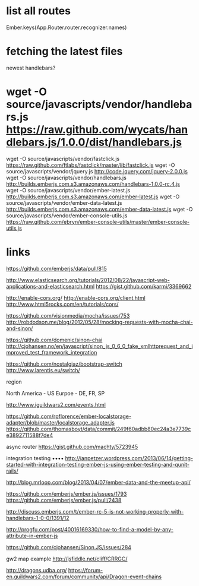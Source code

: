 # list all routes

Ember.keys(App.Router.router.recognizer.names)

# fetching the latest files

newest handlebars?
# wget -O source/javascripts/vendor/handlebars.js https://raw.github.com/wycats/handlebars.js/1.0.0/dist/handlebars.js

wget -O source/javascripts/vendor/fastclick.js https://raw.github.com/ftlabs/fastclick/master/lib/fastclick.js
wget -O source/javascripts/vendor/jquery.js http://code.jquery.com/jquery-2.0.0.js
wget -O source/javascripts/vendor/handlebars.js http://builds.emberjs.com.s3.amazonaws.com/handlebars-1.0.0-rc.4.js
wget -O source/javascripts/vendor/ember-latest.js http://builds.emberjs.com.s3.amazonaws.com/ember-latest.js
wget -O source/javascripts/vendor/ember-data-latest.js http://builds.emberjs.com.s3.amazonaws.com/ember-data-latest.js
wget -O source/javascripts/vendor/ember-console-utils.js https://raw.github.com/ebryn/ember-console-utils/master/ember-console-utils.js


# links

https://github.com/emberjs/data/pull/815

http://www.elasticsearch.org/tutorials/2012/08/22/javascript-web-applications-and-elasticsearch.html
https://gist.github.com/karmi/3369662

http://enable-cors.org/
http://enable-cors.org/client.html
http://www.html5rocks.com/en/tutorials/cors/


https://github.com/visionmedia/mocha/issues/753
http://robdodson.me/blog/2012/05/28/mocking-requests-with-mocha-chai-and-sinon/

https://github.com/domenic/sinon-chai
http://cjohansen.no/en/javascript/sinon_js_0_6_0_fake_xmlhttprequest_and_improved_test_framework_integration


https://github.com/nostalgiaz/bootstrap-switch
http://www.larentis.eu/switch/

region

  North America - US
  Eurpoe - DE, FR, SP

  http://www.iguildwars2.com/events.html


https://github.com/rpflorence/ember-localstorage-adapter/blob/master/localstorage_adapter.js
https://github.com/thomasboyt/data/commit/249f60adbb80ec24a3e7739ce3892711588f7de4

async router
https://gist.github.com/machty/5723945

integration testing ••••
http://ianpetzer.wordpress.com/2013/06/14/getting-started-with-integration-testing-ember-js-using-ember-testing-and-qunit-rails/

http://blog.mrloop.com/blog/2013/04/07/ember-data-and-the-meetup-api/


https://github.com/emberjs/ember.js/issues/1793
https://github.com/emberjs/ember.js/pull/2438


http://discuss.emberjs.com/t/ember-rc-5-is-not-working-properly-with-handlebars-1-0-0/1391/12

http://progfu.com/post/40016169330/how-to-find-a-model-by-any-attribute-in-ember-js

https://github.com/cjohansen/Sinon.JS/issues/284

gw2 map example
http://jsfiddle.net/cliff/CRRGC/

http://dragons.udba.org/
https://forum-en.guildwars2.com/forum/community/api/Dragon-event-chains
